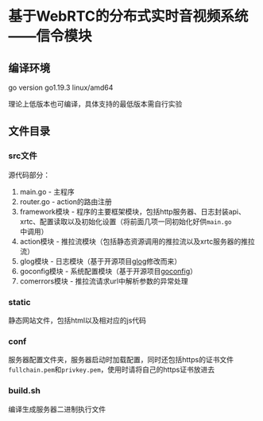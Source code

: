 # 基于WebRTC的分布式实时音视频系统——信令模块

## 编译环境
go version go1.19.3 linux/amd64

理论上低版本也可编译，具体支持的最低版本需自行实验

## 文件目录
### src文件
源代码部分：
1. main.go - 主程序
2. router.go - action的路由注册
3. framework模块 - 程序的主要框架模块，包括http服务器、日志封装api、xrtc、配置读取以及初始化设置（将前面几项一同初始化好供`main.go`中调用）
4. action模块 - 推拉流模块（包括静态资源调用的推拉流以及xrtc服务器的推拉流）
5. glog模块 - 日志模块（基于开源项目[glog](https://github.com/golang/glog)修改而来）
6. goconfig模块 - 系统配置模块（基于开源项目[goconfig](https://github.com/unknwon/goconfig)）
7. comerrors模块 - 推拉流请求url中解析参数的异常处理
### static
静态网站文件，包括html以及相对应的js代码
### conf
服务器配置文件夹，服务器启动时加载配置，同时还包括https的证书文件`fullchain.pem`和`privkey.pem`，使用时请将自己的https证书放进去
### build.sh
编译生成服务器二进制执行文件